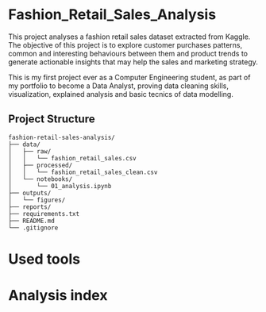 # Fashion_Retail_Sales_Analysis
This project analyses a fashion retail sales dataset extracted from Kaggle. The objective of this project is to explore customer purchases patterns, common and interesting behaviours between them and product trends to generate actionable insights that may help the sales and marketing strategy.

This is my first project ever as a Computer Engineering student, as part of my portfolio to become a Data Analyst, proving data cleaning skills, visualization, explained analysis and basic tecnics of data modelling.

## Project Structure
```
fashion-retail-sales-analysis/
├── data/
│   ├── raw/
│   │   └── fashion_retail_sales.csv
│   ├── processed/
│   │   └── fashion_retail_sales_clean.csv
│   └── notebooks/
│       └── 01_analysis.ipynb
├── outputs/
│   └── figures/
├── reports/
├── requirements.txt
├── README.md
└── .gitignore
```            

# Used tools

# Analysis index

